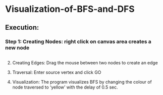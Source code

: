# Visualization-of-BFS-and-DFS

## Execution:    
### Step 1: Creating Nodes: right click on canvas area creates a new node
![]()



2. Creating Edges: Drag the mouse between two nodes to create an edge











3. Traversal:  Enter source vertex and click GO
4. Visualization: The program visualizes BFS by changing the colour of node traversed to ‘yellow’ with the delay of 0.5 sec.






 








